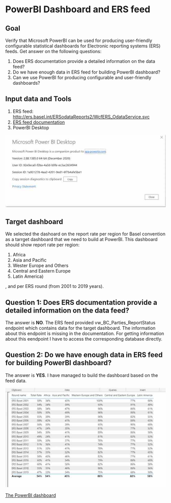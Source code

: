 # PowerBI Dashboard and ERS feed

## Goal

Verify that Microsoft PowerBI can be used for producing user-friendly configurable statistical dashboards for Electronic reporting systems (ERS) feeds.
Get answer on the following questions:
1. Does ERS documentation provide a detailed information on the data feed?
2. Do we have enough data in ERS feed for building PowerBI dashboard?
3. Can we use PowerBI for producing configurable and user-friendly dashboards?

## Input data and Tools
1. ERS feed: http://ers.basel.int/ERSodataReports2/WcfERS_OdataService.svc
2. [ERS feed documentation](Generic%20ODATA%20Feeds%20documentación%20V3%20-%20EN.pdf)
3. PowerBI Desktop

![PowerBi](PowerBI_About.jpg)

## Target dashboard
We selected the dashoard on the report rate per region for Basel convention as a tarrget dashboard that we need to build at PowerBI. This dashboard should show report rate per region:
1. Africa
2. Asia and Pacific
3. Wester Europe and Others
4. Central and Eastern Europe
5. Latin America)

, and per ERS round (from 2001 to 2019 years).  

##  Question 1: Does ERS documentation provide a detailed information on the data feed?

The answer is **NO**. The ERS feed provided vw_BC_Parties_ReportStatus endpoint which contains data for the target dashboard. The information about this endpoint is missing in the documentation. For getting information about this eendpoint I have to access the corresponding database directly.

##  Question 2: Do we have enough data in ERS feed for building PowerBI dashboard?

The answer is **YES**. I have managed to build the dashboard based on the feed data.

![dashboard](dashboard.jpg)

[The PowerBI dashboard](ers.pbix)

